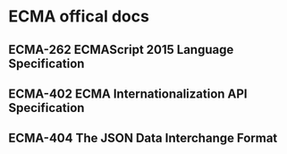 # ECMA offical docs  

## ECMA-262 ECMAScript 2015 Language Specification


## ECMA-402 ECMA Internationalization API Specification  


## ECMA-404 The JSON Data Interchange Format












